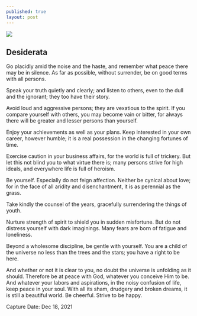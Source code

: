 ```yaml
---
published: true
layout: post
---
```



![]({{site.baseurl}}/images/Acatenangointhemorning.jpg)

## Desiderata

Go placidly amid the noise and the haste, and remember what peace there may be in silence. As far as possible, without surrender, be on good terms with all persons.

Speak your truth quietly and clearly; and listen to others, even to the dull and the ignorant; they too have their story.

Avoid loud and aggressive persons; they are vexatious to the spirit. If you compare yourself with others, you may become vain or bitter, for always there will be greater and lesser persons than yourself.

Enjoy your achievements as well as your plans. Keep interested in your own career, however humble; it is a real possession in the changing fortunes of time.

Exercise caution in your business affairs, for the world is full of trickery. But let this not blind you to what virtue there is; many persons strive for high ideals, and everywhere life is full of heroism.

Be yourself. Especially do not feign affection. Neither be cynical about love; for in the face of all aridity and disenchantment, it is as perennial as the grass.

Take kindly the counsel of the years, gracefully surrendering the things of youth.

Nurture strength of spirit to shield you in sudden misfortune. But do not distress yourself with dark imaginings. Many fears are born of fatigue and loneliness.

Beyond a wholesome discipline, be gentle with yourself. You are a child of the universe no less than the trees and the stars; you have a right to be here.

And whether or not it is clear to you, no doubt the universe is unfolding as it should. Therefore be at peace with God, whatever you conceive Him to be. And whatever your labors and aspirations, in the noisy confusion of life, keep peace in your soul. With all its sham, drudgery and broken dreams, it is still a beautiful world. Be cheerful. Strive to be happy.



Capture Date: Dec 18, 2021
